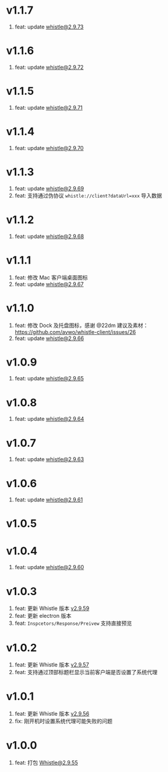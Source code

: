 # v1.1.7
1. feat: update whistle@2.9.73

# v1.1.6
1. feat: update whistle@2.9.72

# v1.1.5
1. feat: update whistle@2.9.71

# v1.1.4
1. feat: update whistle@2.9.70

# v1.1.3
1. feat: update whistle@2.9.69
2. feat: 支持通过伪协议 `whistle://client?dataUrl=xxx` 导入数据

# v1.1.2
1. feat: update whistle@2.9.68

# v1.1.1
1. feat: 修改 Mac 客户端桌面图标
2. feat: update whistle@2.9.67

# v1.1.0
1. feat: 修改 Dock 及托盘图标，感谢 @22dm 建议及素材：https://github.com/avwo/whistle-client/issues/26
2. feat: update whistle@2.9.66

# v1.0.9
1. feat: update whistle@2.9.65

# v1.0.8
1. feat: update whistle@2.9.64

# v1.0.7
1. feat: update whistle@2.9.63

# v1.0.6
1. feat: update whistle@2.9.61

# v1.0.5
# v1.0.4
1. feat: update whistle@2.9.60

# v1.0.3
1. feat: 更新 Whistle 版本 [v2.9.59](https://github.com/avwo/whistle/blob/master/CHANGELOG.md#v2959)
2. feat: 更新 electron 版本
3. feat: `Inspcetors/Response/Preivew` 支持直接预览

# v1.0.2
1. feat: 更新 Whistle 版本 [v2.9.57](https://github.com/avwo/whistle/blob/master/CHANGELOG.md#v2957)
2. feat: 支持通过顶部标题栏显示当前客户端是否设置了系统代理

# v1.0.1
1. feat: 更新 Whistle 版本 [v2.9.56](https://github.com/avwo/whistle/blob/master/CHANGELOG.md#v2956)
2. fix: 刚开机时设置系统代理可能失败的问题

# v1.0.0
1. feat: 打包 Whistle@2.9.55
